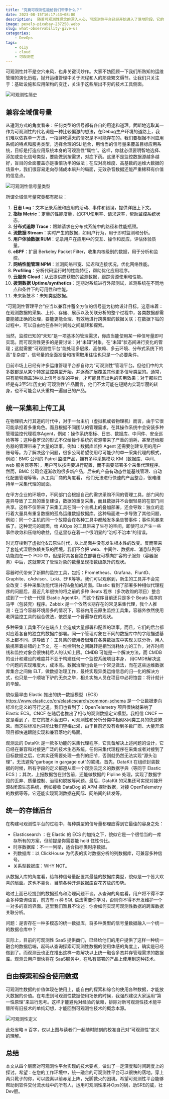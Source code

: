 ```yaml
---
title: "究竟可观测性能给我们带来什么？"
date: 2023-08-15T16:17:43+08:00
description:  随着可观测性理念的深入人心，可观测性平台已经开始进入了落地阶段，它的先进性已经毋庸置疑；而另外一只靴子：它如何以一个统一融合的平台在企业中生根发芽？
image: pexels-pixabay-237258.webp
slug: what-observability-give-us
categories:
    - DevOps
tags:
    - o11y
    - cloud
    - 可观测性
---
```

可观测性并不是空穴来风，也非关键词炒作。大家不妨回顾一下我们所熟知的运维管理的演化历程，抛开运维管理中关于流程和人的那些繁文缛节。让我们只关注于：基础设施和应用架构的变迁，关注于这些层出不穷的技术工具侧面。

![可观测性简史](o11y-infographic.webp)

## 兼容全域信号量

从遥测方式的角度看来：任何类型的信号都有各自的用途和道理。武断地选取其一作为可观测性的代名词是一种比较偏激的想法，在Debug生产环境的道路上，我们难以依靠单一方法，一招鲜吃遍天的情况是不可能存在的。我们要根据不同应用系统的特点和服务类型，选择合理的SLI组合，用恰当的信号量来覆盖目标应用系统，目标是打造应用系统本身的可观测性“属性”。这样，你就必须要明智地选择、添加或变化信号类型，要能做到按需求，对症下药。这里不是监控数据源越多越好，盲目的全面覆盖亦是事倍功半的做法；在应对高维度、高基数的运维大数据的场景中，我们很容易走向存储成本飙升的局面，无效杂音数据还能严重稀释有价值的信息点。

![可观测性信号量类型](o11y-sig.webp)

所谓全域信号量究竟都有那些：

1. **日志 Log**：文本记录系统和应用的活动、事件和错误，提供详细上下文。
2. **指标 Metric**：定量的性能度量，如CPU使用率、请求速率，帮助监控系统状态。
3. **分布式追踪 Trace**：跟踪请求在分布式系统中的路径和性能瓶颈。
4. **流数据 Stream**：实时产生的数据，如用户行为，用于即时监测和分析。
5. **用户体验数据 RUM**：记录用户在应用中的交互、操作和反应，评估体验质量。
6. **eBPF**：扩展 Berkeley Packet Filter，收集内核级别的数据，用于分析和监控。
7. **网络性能管理 NPM**：监测网络带宽、延迟和连接状况，优化网络性能。
8. **Profiling**：分析代码运行时的性能特征，帮助优化应用程序。
9. **云服务 Cloud**：从云提供商获取的监测数据，跟踪资源使用和性能。
10. **拨测数据 Uptime/synthetics**：定期对系统进行外部测试，监测系统在不同地点和条件下的可用性和性能。
11. 未来新技术：未知类型数据。

“可观测性管理平台”应当以兼容并蓄全方位的信号量为初始设计目标。这意味着：在观测数据的采集、上传、存储、展示以及关联分析的整个过程中，各类数据都需要能被正确的处理，要能更能合理、有效地进行跨类型的数据关联；在数据下钻的过程中，可以自由地在各种时间线之间跳转和探索。

当然，监控已知的“未知”是一项基本的管理需求，你应当能使用某一种信号量即可实现。而可观测性更多的是要讨论：对“未知”对象，在“未知”状态间进行变化的管理；这就需要“可观测性平台”能处理多层级、高依赖、多云环境、分布式系统下的高“复杂度”，信号量的全面准备和按需取用往往也只是一个必要条件。

目前市场上已经有许多运维管理平台都自称为“可观测性”管理平台。但他们中的大多数都是从某个特定监控类型开始，并逐渐扩展覆盖其他更多信号类型的。通常，只有能够涵盖3种以上信号类型的平台，才可能具有出色的实用效果；对于那些已经是有3至5年历史的‘可观测性’产品而言，他们不太可能在短期内实现华丽的转身，也不可能会从头重构一遍自己的产品。

## 统一采集和上传工具

在物理机大行其道的时代中，对于一台主机（虚拟机或者物理机）而言，由于它很可能承担着多重角色。而且根据不同团队的管理需求，在其操作系统中会安装多种管理监控代理程序Agent，例如：操作系统指标、日志、数据库、中间件、安全巡检等等；这种叠罗汉的形式不仅给操作系统的资源带来了严重的消耗，甚至还给服务器的管理带来了大量的琐事，例如：数据库监控 Agent 还需要创建专用的用户账号等。为了解决这个问题，很多公司希望使用尽可能少的单一采集代理的模式，例如：BMC 公司的 Patrol 监控产品，拥有多种采集模块 KM（数据库、中间、web 服务器等等），用户可以按需要进行配置，而不需要部署多个采集代理程序。然而，BMC 公司会逐渐收购很多新产品，后来的产品有动态性能基线管理、自动化配置管理等等。从工具厂商的角度看， 他们无法进行快速的产品整合，很难维持单一采集代理的局面。

在甲方企业的环境中，不同部门会根据自己的需求采购不同的管理工具，部门间的差异导致了工具的重复建设，数据的重复采集，而且数据并不会很轻易的在部门间共享。这样不仅带来了采集工具在同一个主机上的叠加部署，还会导致：独立的运行着大量具有重复数据的孤岛运维数据数据库。这种局面进一步导致了其他问题，例如：同一个主机的同一个故障会在各种工具中都触发多条告警事件；事件风暴来临了。这种混沌的局面，给 AIOps 的工具带来了生存的空间，即使可以产生一些事件收敛和压缩的收益，但这里存在着一个很明显的“治标不治本”的错误。

时光穿梭到了虚拟化&云原生时代，以上局面并没有发生根本性的改变。反而带来了套娃式深层依赖关系的困境。我们不会把 web、中间件、数据库、消息队列等功能跑在一个 POD 中，但是将其各自独立部署在可横向扩容的子服务（容器服务）中后，这就带来了管理对象的数量呈现指数级飙升的现状。

容器时代带来了新鲜的监控工具，包括：Prometheus、Grafana、FluntD、Graphite、cAdvisor、Loki、EFK等等。我们可以观察到，新生的工具并不会完全改变：多种采集功能代理并存&叠加的局面。Elastic 看到了部署多种相似代理程序的问题后，最近几年很快的将之前的多种 Beats 程序（多次收购的项目）整合成到了一个统一代理 Elastic Agent中，而这个程序目前还只是多个 Beats 程序的马甲（包装壳）程序。Zabbix 是一个依然长期存在的常见采集代理，我个人推测：在当今容器环境居多的情况下，容器内用云原生监控工具集，容器外依然使用老牌监控工具的组合做法，依然是一个普遍存在的现状。

多种采集工具集不仅在端点上会造成大量部署和配置的琐事，而且，它们的后台都对应着各自的独立的数据库部署。同一个管理对象在不同的数据库中的字段描述基本上都不同，这导致了：工具集的使用者很难在各类数据库中实现关联分析，用人脑携带着排错的上下文，在一堆控制台之间跳转是相当消耗体力的工作，对齐时间线和监控对象会很快耗尽人的认知上限。CMDB 可能是一个解决方法，而 CMDB 的设计和建设的难度并不亚于构建任何一个监控系统项目本身， 用CMDB解决这个问题的实现难度大，成本高。数据治理也会是一个常见做法，而在这些运维数据库集合之间做 ELT，做数据治理工作，最终实现异类运维信息的归一化的解决方式，也只是一个顺坡下驴的无奈之举，相关实施人员在项目中必将饱尝：将计就计的辛酸。

貌似最早由 Elastic 推出的统一数据模型（ECS）<https://www.elastic.co/cn/elasticsearch/common-schema> 是一个让数据走向标准化定义的可行之道。我们也看到了：OpenTelemetry 项目很快就采纳了 Elastic ECS。CNCF 在随后也推出了相似的观测数据定义模型。我相信 CNCF 一定是看到了，在它的技术蓝图中，可观测性和分析分类中相似&同类工具的快速繁荣。而这些标准也只能让我们望梅止渴，由于目前还没有看到多数厂商、大量开源项目都快速跟随实现和兼容落地的局面。

观测云的 DataKit 是一款多功能的采集代理程序，它具备解决上述问题的设计，它已经在兼容和对接更广泛的技术生态系统。任何采集代理程序在采集或者对接到了目标数据之后，它其实还需要处理一些列的细节，否则就仍然无法实现“源头治理”，无法避免“garbage in gargage out”的窘境。首先，DataKit 在组织封装数据的时候，所有字段的定义都遵从着一个观测云定义的数据字典（等同于 Elastic ECS ）；其次，上报数据包在封包前，还能做数据的 Pipline 处理，实现了数据字段的丢弃、质量控制、治理和脱敏等问题。最后，DataKit 的采集还可实现对接开源&闭源生态系统，例如接收 DataDog 的 APM 探针数据，对接 OpenTelemetry 的数据等等。它还能实现观测数据在网际、网络间的转发等。

## 统一的存储后台

在构建可观测性平台的过程中，每种类型的信号量都理应得到它最佳的容身之处：

* Elasticsearch ：在 Elastic 的 ECS 的加持之下，貌似它是一个很恰当的一库存所有的方案，但前提是你需要能 hold 住性价比。
* 时序数据库：不一一列举，适合指标类时序数据。
* 列数据库：以 ClickHouse 为代表的实时数据分析的列数据库，可兼容多种信号。
* 关系型数据库：WHY NOT。

从数据入库的角度看，给每种信号量配置其最佳的数据库类型，貌似是一个皆大欢喜的局面。这也不辜负，目前各种开源数据库百花齐放的形势。

略过上面已经提到的数据孤岛和治理问题不谈。从查询的角度看，用户将不得不学会多种查询语言，前方有 n 种 SQL 语法需要你学习，否则你不得不开发维护一个一对多的查询界面。这里我们暂且不论述：你会如何实现可观测性数据的跨库数据关联分析。

问题：是否存在一种多模态的统一数据库，将多种类型的信号量数据融入一个统一的数据仓库中？

实际上，目前的可观测性 SaaS 提供商们，已经给他们的用户提供了这样一种统一融合的数据后端，起码从查询探索可观测性数据的使用体感的角度上，确实是已经做到了。而观测云也正在推出这样一款解决以上统一融合多态并存管理需求的数据库。观测云用户很快将在 SaaS服务中，在私有部署的产品上使用到这种技术。

## 自由探索和综合使用数据

可观测性数据的价值体现在使用上，能自由的探索和综合的使用各种数据，才能放大数据的价值。在考虑到可观测性数据使用场景的时候，我强烈建议大家运用“第一性原理”来进行思考。这样才能避免对经验的依赖，排除对新可观测性技术能平替所有旧技术的单纯幻想，才能回到可观测性技术的概念本源。

![可观测性定义](o11y-define.webp)

此处省略 n 百字，仅以上图与读者们一起随时随刻的校准自己对“可观测性”定义的理解。

## 总结

本文从四个层面对可观测性平台实现的技术要点，做出了一定深度和时间跨度上的探讨。希望：在您的工作环境中，统一融合的可观测性平台可以很快的落地。穿上两只靴子的你，可以脱离以前赤足上阵，光脚救火的困境。希望可观测性平台能够帮助到软件交付流水线中的所有人，运用可观测性来补Ops的锅，助SRE的威，壮Dev胆。
